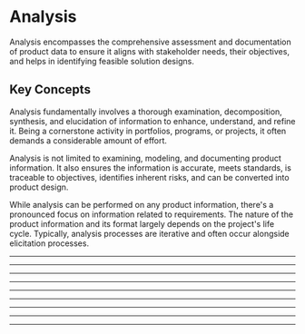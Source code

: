 # Analysis

Analysis encompasses the comprehensive assessment and documentation of product data to ensure it aligns with stakeholder needs, their objectives, and helps in identifying feasible solution designs.

## Key Concepts

Analysis fundamentally involves a thorough examination, decomposition, synthesis, and elucidation of information to enhance, understand, and refine it. Being a cornerstone activity in portfolios, programs, or projects, it often demands a considerable amount of effort.

Analysis is not limited to examining, modeling, and documenting product information. It also ensures the information is accurate, meets standards, is traceable to objectives, identifies inherent risks, and can be converted into product design.

While analysis can be performed on any product information, there's a pronounced focus on information related to requirements. The nature of the product information and its format largely depends on the project's life cycle. Typically, analysis processes are iterative and often occur alongside elicitation processes.

---

<!--@include: ../processes/determine-analysis-approach.md{6,}-->

---

<!--@include: ../processes/create-and-analyze-models.md{6,}-->

---

<!--@include: ../processes/define-and-elaborate-requirements.md{6,}-->

---

<!--@include: ../processes/define-acceptance-criteria.md{6,}-->

---

<!--@include: ../processes/verify-requirements.md{6,}-->

---

<!--@include: ../processes/validate-requirements.md{6,}-->

---

<!--@include: ../processes/prioritize-requirements-and-other-product-information.md{6,}-->

---

<!--@include: ../processes/identify-and-analyze-product-risks.md{6,}-->

---

<!--@include: ../processes/assess-product-design-options.md{6,}-->
